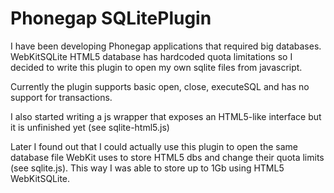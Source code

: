 Phonegap SQLitePlugin
=====================

I have been developing Phonegap applications that required big databases.
WebKitSQLite HTML5 database has hardcoded quota limitations so I decided to write
this plugin to open my own sqlite files from javascript.

Currently the plugin supports basic open, close, executeSQL and has no support 
for transactions.

I also started writing a js wrapper that exposes an HTML5-like interface but
it is unfinished yet (see sqlite-html5.js)

Later I found out that I could actually use this plugin to open the same database 
file WebKit uses to store HTML5 dbs and change their quota limits (see sqlite.js).
This way I was able to store up to 1Gb using HTML5 WebKitSQLite.
